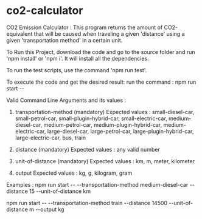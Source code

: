 # co2-calculator
CO2 Emission Calculator : This program returns the amount of CO2-equivalent that will be caused when traveling a given 'distance' using a given 'transportation method' in a certain unit.

To Run this Project, download the code and go to the source folder and run 'npm install' or 'npm i'. It will install all the dependencies.

To run the test scripts, use the command 'npm run test'.

To execute the code and get the desired result: run the command : npm run start -- <command line arguments>

Valid Command Line Arguments and its values : 

1. transportation-method (mandatory)
   Expected values : small-diesel-car,
                     small-petrol-car,
                     small-plugin-hybrid-car,
                     small-electric-car,
                     medium-diesel-car,
                     medium-petrol-car,
                     medium-plugin-hybrid-car,
                     medium-electric-car,
                     large-diesel-car,
                     large-petrol-car,
                     large-plugin-hybrid-car,
                     large-electric-car,
                     bus,
                     train

2. distance (mandatory)
   Expected values : any valid number

3. unit-of-distance (mandatory)
   Expected values : km, m, meter, kilometer

4. output 
   Expected values : kg, g, kilogram, gram
   

Examples : 
npm run start -- --transportation-method medium-diesel-car --distance 15 --unit-of-distance km

npm run start -- --transportation-method train --distance 14500 --unit-of-distance m --output kg
